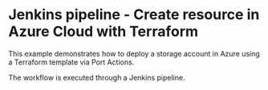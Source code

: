 # Jenkins pipeline - Create resource in Azure Cloud with Terraform

This example demonstrates how to deploy a storage account in Azure using a Terraform template via Port Actions.

The workflow is executed through a Jenkins pipeline.

